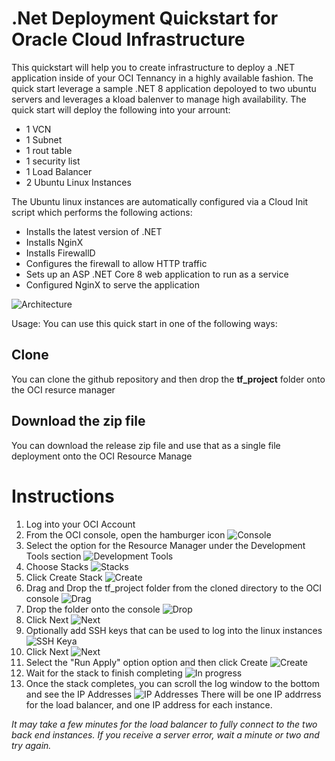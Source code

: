 # .Net Deployment Quickstart for Oracle Cloud Infrastructure

This quickstart will help you to create infrastructure to deploy a .NET application inside of your OCI Tennancy in a highly available fashion. The quick start leverage a sample .NET 8 application depoloyed to two ubuntu servers and leverages a kload balenver to manage high availability.  The quick start will deploy the following into your arrount:

* 1 VCN
* 1 Subnet
* 1 rout table
* 1 security list
* 1 Load Balancer
* 2 Ubuntu Linux Instances

The Ubuntu linux instances are automatically configured via a Cloud Init script which performs the following actions:

* Installs the latest version of .NET
* Installs NginX 
* Installs FirewallD
* Configures the firewall to allow HTTP traffic
* Sets up an ASP .NET Core 8 web application to run as a service
* Configured NginX to serve the application

![Architecture](img/architecture-diagram.png)

Usage:
You can use this quick start in one of the following ways:

## Clone
You can clone the github repository and then drop the **tf_project** folder onto the OCI resurce manager

## Download the zip file
You can download the release zip file and use that as a single file deployment onto the OCI Resource Manage

# Instructions

1. Log into your OCI Account
1. From the OCI console, open the hamburger icon
![Console](img/001.png)
1. Select the option for the Resource Manager under the Development Tools section
![Development Tools](img/002.png)
1. Choose Stacks
![Stacks](img/003.png)
1. Click Create Stack
![Create](img/004.png)
1. Drag and Drop the tf_project folder from the cloned directory to the OCI console
![Drag](img/005.png)
1. Drop the folder onto the console
![Drop](img/006.png)
1. Click Next
![Next](img/007.png)
1. Optionally add SSH keys that can be used to log into the linux instances
![SSH Keya](img/008.png)
1. Click Next
![Next](img/007.png)
1. Select the "Run Apply" option option and then click Create
![Create](img/009.png)
1. Wait for the stack to finish completing
![In progress](img/010.png)
1. Once the stack completes, you can scroll the log window to the bottom and see the IP Addresses
![IP Addresses](img/011.png)
There will be one IP addrress for the load balancer, and one IP address for each instance.

*It may take a few minutes for the load balancer to fully connect to the two back end instances. If you receive a server error, wait a minute or two and try again.*





